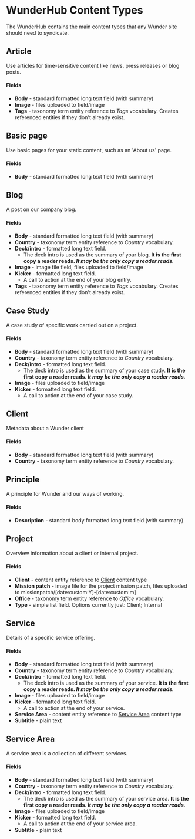 WunderHub Content Types
=======================

The WunderHub contains the main content types that any Wunder site should need to syndicate.


Article
-------
Use articles for time-sensitive content like news, press releases or blog posts.

#### Fields

* **Body** - standard formatted long text field (with summary)
* **Image** - files uploaded to field/image
* **Tags** - taxonomy term entity reference to _Tags_ vocabulary. Creates referenced entities if they don't already exist.

Basic page
----------
Use basic pages for your static content, such as an 'About us' page.

#### Fields

* **Body** - standard formatted long text field (with summary)

Blog
----
A post on our company blog.

#### Fields

* **Body** - standard formatted long text field (with summary)
* **Country** - taxonomy term entity reference to _Country_ vocabulary.
* **Deck/intro** - formatted long text field. 
  * The deck intro is used as the summary of your blog. **It is the first copy a reader reads. *It may be the only copy a reader reads.***
* **Image** - image file field, files uploaded to field/image
* **Kicker** - formatted long text field. 
  * A call to action at the end of your blog entry.
* **Tags** - taxonomy term entity reference to _Tags_ vocabulary. Creates referenced entities if they don't already exist.
	
Case Study
----------
A case study of specific work carried out on a project.

#### Fields

* **Body** - standard formatted long text field (with summary)
* **Country** - taxonomy term entity reference to _Country_ vocabulary.
* **Deck/intro** - formatted long text field. 
  * The deck intro is used as the summary of your case study. **It is the first copy a reader reads. *It may be the only copy a reader reads.***
* **Image** - files uploaded to field/image
* **Kicker** - formatted long text field. 
  * A call to action at the end of your case study.
	
Client
------
Metadata about a Wunder client

#### Fields

* **Body** - standard formatted long text field (with summary)
* **Country** - taxonomy term entity reference to _Country_ vocabulary.
	
Principle
---------
A principle for Wunder and our ways of working.

#### Fields

* **Description** - standard body formatted long text field (with summary)
	
Project
-------
Overview information about a client or internal project.

#### Fields

* **Client** - content entity reference to [Client](/#!content-types.md#Client) content type
* **Mission patch** - image file for the project mission patch, files uploaded to missionpatch/[date:custom:Y]-[date:custom:m] 
* **Office** - taxonomy term entity reference to _Office_ vocabulary.
* **Type** - simple list field. Options currently just: Client; Internal

Service
-------
Details of a specific service offering.

#### Fields

* **Body** - standard formatted long text field (with summary)
* **Country** - taxonomy term entity reference to _Country_ vocabulary.
* **Deck/intro** - formatted long text field. 
  * The deck intro is used as the summary of your service. **It is the first copy a reader reads. *It may be the only copy a reader reads.***
* **Image** - files uploaded to field/image
* **Kicker** - formatted long text field. 
  * A call to action at the end of your service.
* **Service Area** - content entity reference to [Service Area](/#!content-types.md#Service_Area) content type
* **Subtitle** - plain text



Service Area
------------
A service area is a collection of different services.

#### Fields

* **Body** - standard formatted long text field (with summary)
* **Country** - taxonomy term entity reference to _Country_ vocabulary.
* **Deck/intro** - formatted long text field. 
  * The deck intro is used as the summary of your service area. **It is the first copy a reader reads. *It may be the only copy a reader reads.***
* **Image** - files uploaded to field/image
* **Kicker** - formatted long text field. 
  * A call to action at the end of your service area.
* **Subtitle** - plain text